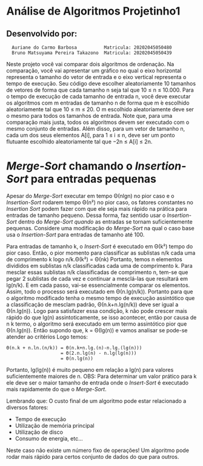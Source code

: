 # Análise de Algoritmos Projetinho1
   ## Desenvolvido por:
      Auriane do Carmo Barbosa          Matricula: 20202045050480
      Bruno Matsuyama Pereira Takazono  Matricula: 20202045050439


Neste projeto você vai comparar dois algoritmos de ordenação. Na comparação, você
vai apresentar um gráfico no qual o eixo horizontal representa o tamanho do vetor de
entrada e o eixo vertical representa o tempo de execução. Seu código deve escolher
aleatoriamente 10 tamanhos de vetores de forma que cada tamanho n seja tal que 10 ≤
n ≤ 10.000.
Para o tempo de execução de cada tamanho de entrada n, você deve executar os
algoritmos com m entradas de tamanho n de forma que m  ́e escolhido aleatoriamente
tal que 10 ≤ m ≤ 20. O m escolhido aleatoriamente deve ser o mesmo para todos os
tamanhos de entrada. Note que, para uma comparação mais justa, todos os algoritmos
devem ser executado com o mesmo conjunto de entradas. Além disso, para um vetor
de tamanho n, cada um dos seus elementos A[i], para 1 ≤ i ≤ n, deve ser um ponto
flutuante escolhido aleatoriamente tal que −2n ≤ A[i] ≤ 2n.



# *Merge-Sort* chamando o *Insertion-Sort* para entradas pequenas

Apesar do *Merge-Sort* executar em tempo Θ(nlgn) no pior caso e o *Insertion-Sort*
rodarem tempo Θ(n²) no pior caso, os fatores constantes no *Insertion Sort* podem fazer com
que ele seja mais rápido na prática para entradas de tamanho pequeno. Dessa forma,
faz sentido usar o *Insertion-Sort* dentro do *Merge-Sort quando* as entradas se tornam
suficientemente pequenas. Considere uma modificação do *Merge-Sort* na qual o caso
base usa o *Insertion-Sort* para entradas de tamanho até 100.


Para entradas de tamanho k, o *Insert-Sort* é executado em Θ(k²) tempo do pior caso.
Então, o pior momento para classificar as sublistas n/k cada uma de comprimento k logo
n/k.Θ(k²) = Θ(nk)
Portanto, temos n elementos divididos em sublistas n/k classificadas cada uma de
comprimento k. Para mesclar essas sublistas n/k classificadas de comprimento n, tem-se
que pegar 2 sublistas de cada vez e continuar a mesclá-las que resultará em lg(n/k). E em
cada passo, vai-se essencialmente comparar os elementos. Assim, todo o processo será
executado em Θ(n.lg(n/k)). Portanto para que o algoritmo modificado tenha o mesmo
tempo de execução assintótico que a classificação de mesclam padrão, Θ(n.k+n.lg(n/k))
deve ser igual a Θ(n.lg(n)). Logo para satisfazer essa condição, k não pode crescer mais
rápido do que lg(n) assintoticamente, se isso acontecer, então por causa de n k termo, o
algoritmo será executado em um termo assintótico pior que Θ(n.lg(n)). Então supondo
que, k = Θ(lg(n)) e vamos analisar se pode-se atender ao critérios Logo temos:

    Θ(n.k + n.ln.(n/k)) = Θ(n.k+n.lg.(n)-n.lg.(lg(n)))
                        = Θ(2.n.lg(n) - n.lg(lg(n)))
                        = Θ(n.lg(n))
                        
Portanto, lg(lg(n)) é muito pequeno em relação a lg(n) para valores suficientemente maiores
de n.
OBS: Para determinar um valor prático para k ele deve ser o maior tamanho de entrada
onde o *Insert-Sort* é executado mais rapidamente do que o *Merge-Sort*.

Lembrando que:
O custo final de um algoritmo pode estar relacionado a diversos fatores: 
- Tempo de execução 
- Utilização de memória principal 
- Utilização de disco 
- Consumo de energia, etc...
 
Neste caso não existe um número fixo de operações! 
Um algoritmo pode rodar mais rápido para certos conjunto de dados do que para outros.

